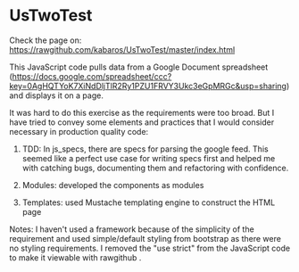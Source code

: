 UsTwoTest
=========
Check the page on: https://rawgithub.com/kabaros/UsTwoTest/master/index.html

This JavaScript code pulls data from a Google Document spreadsheet (https://docs.google.com/spreadsheet/ccc?key=0AgHQTYoK7XiNdDljTlR2Ry1PZU1FRVY3Ukc3eGpMRGc&usp=sharing) and displays it on a page.

It was  hard to do this exercise as the requirements were too broad. But I have tried to convey some elements and practices that I would consider necessary in production quality code:

1. TDD: In js_specs, there are specs for parsing the google feed. This seemed like a perfect use case for writing specs first and helped me with catching bugs, documenting them and refactoring with confidence.

2. Modules: developed the components as modules

3. Templates: used Mustache templating engine to construct the HTML page

Notes: I haven't used a framework because of the simplicity of the requirement and used simple/default styling from bootstrap as there were no styling requirements. I removed the "use strict" from the JavaScript code to make it viewable with rawgithub .